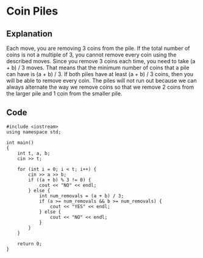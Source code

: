 # Coin Piles
## Explanation
Each move, you are removing 3 coins from the pile. If the total number of coins is 
not a multiple of 3, you cannot remove every coin using the described moves. Since 
you remove 3 coins each time, you need to take (a + b) / 3 moves. That means that 
the minimum number of coins that a pile can have is (a + b) / 3. If both piles 
have at least (a + b) / 3 coins, then you will be able to remove every coin. The 
piles will not run out because we can always alternate the way we remove coins so 
that we remove 2 coins from the larger pile and 1 coin from the smaller pile.
## Code
    #include <iostream>
    using namespace std;

    int main()
    {
        int t, a, b;
        cin >> t;
        
        for (int i = 0; i < t; i++) {
            cin >> a >> b;
            if ((a + b) % 3 != 0) {
                cout << "NO" << endl;
            } else {
                int num_removals = (a + b) / 3;
                if (a >= num_removals && b >= num_removals) {
                    cout << "YES" << endl;
                } else {
                    cout << "NO" << endl;
                }
            }
        }
    
        return 0;
    }